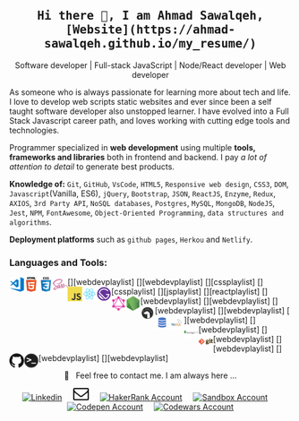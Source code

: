 <!--
**Ahmad-Sawalqeh/Ahmad-Sawalqeh** is a ✨ _special_ ✨ repository because its `README.md` (this file) appears on your GitHub profile.

Here are some ideas to get you started:

- 🔭 I’m currently working on ...
- 🌱 I’m currently learning ...
- 👯 I’m looking to collaborate on ...
- 🤔 I’m looking for help with ...
- 💬 Ask me about ...
- 📫 How to reach me: ...
- 😄 Pronouns: ...
- ⚡ Fun fact: ...
-->

<h2 align='center'><samp><strong>Hi there 👋, I am Ahmad Sawalqeh, [Website](https://ahmad-sawalqeh.github.io/my_resume/)</strong></samp></h2>
<p align='center'>Software developer | Full-stack JavaScript | Node/React developer | Web developer</p>

<p align='left'> As someone who is always passionate for learning more about tech and life. I love to develop web scripts static websites and ever since been a self taught software developer also unstopped learner. I have evolved into a Full Stack Javascript career path, and loves working with cutting edge tools and technologies.</p>

Programmer specialized in **web development** using multiple **tools, frameworks and libraries** both in frontend and backend. I pay *a lot of attention to detail* to generate best products.

**Knowledge of:** `Git`, `GitHub`, `VsCode`, `HTML5`, `Responsive web design`, `CSS3`, `DOM`, `Javascript`(Vanilla, ES6), `jQuery`, `Bootstrap`, `JSON`, `ReactJS`, `Enzyme`, `Redux`, `AXIOS`, `3rd Party API`, `NoSQL databases`, `Postgres`, `MySQL`, `MongoDB`, `NodeJS`, `Jest`, `NPM`, `FontAwesome`, `Object-Oriented Programming`, `data structures and algorithms`.

**Deployment platforms** such as `github pages`, `Herkou` and `Netlify`.

### Languages and Tools:

[<img align="left" alt="Visual Studio Code" width="26px" src="https://raw.githubusercontent.com/github/explore/80688e429a7d4ef2fca1e82350fe8e3517d3494d/topics/visual-studio-code/visual-studio-code.png" />][webdevplaylist]
[<img align="left" alt="HTML5" width="26px" src="https://raw.githubusercontent.com/github/explore/80688e429a7d4ef2fca1e82350fe8e3517d3494d/topics/html/html.png" />][webdevplaylist]
[<img align="left" alt="CSS3" width="26px" src="https://raw.githubusercontent.com/github/explore/80688e429a7d4ef2fca1e82350fe8e3517d3494d/topics/css/css.png" />][cssplaylist]
[<img align="left" alt="Sass" width="26px" src="https://raw.githubusercontent.com/github/explore/80688e429a7d4ef2fca1e82350fe8e3517d3494d/topics/sass/sass.png" />][cssplaylist]
[<img align="left" alt="JavaScript" width="26px" src="https://raw.githubusercontent.com/github/explore/80688e429a7d4ef2fca1e82350fe8e3517d3494d/topics/javascript/javascript.png" />][jsplaylist]
[<img align="left" alt="React" width="26px" src="https://raw.githubusercontent.com/github/explore/80688e429a7d4ef2fca1e82350fe8e3517d3494d/topics/react/react.png" />][reactplaylist]
[<img align="left" alt="Gatsby" width="26px" src="https://raw.githubusercontent.com/github/explore/e94815998e4e0713912fed477a1f346ec04c3da2/topics/gatsby/gatsby.png" />][webdevplaylist]
[<img align="left" alt="GraphQL" width="26px" src="https://raw.githubusercontent.com/github/explore/80688e429a7d4ef2fca1e82350fe8e3517d3494d/topics/graphql/graphql.png" />][webdevplaylist]
[<img align="left" alt="Node.js" width="26px" src="https://raw.githubusercontent.com/github/explore/80688e429a7d4ef2fca1e82350fe8e3517d3494d/topics/nodejs/nodejs.png" />][webdevplaylist]
[<img align="left" alt="Deno" width="26px" src="https://raw.githubusercontent.com/github/explore/361e2821e2dea67711cde99c9c40ed357061cf27/topics/deno/deno.png" />][webdevplaylist]
[<img align="left" alt="SQL" width="26px" src="https://raw.githubusercontent.com/github/explore/80688e429a7d4ef2fca1e82350fe8e3517d3494d/topics/sql/sql.png" />][webdevplaylist]
[<img align="left" alt="MySQL" width="26px" src="https://raw.githubusercontent.com/github/explore/80688e429a7d4ef2fca1e82350fe8e3517d3494d/topics/mysql/mysql.png" />][webdevplaylist]
[<img align="left" alt="MongoDB" width="26px" src="https://raw.githubusercontent.com/github/explore/80688e429a7d4ef2fca1e82350fe8e3517d3494d/topics/mongodb/mongodb.png" />][webdevplaylist]
[<img align="left" alt="Git" width="26px" src="https://raw.githubusercontent.com/github/explore/80688e429a7d4ef2fca1e82350fe8e3517d3494d/topics/git/git.png" />][webdevplaylist]
[<img align="left" alt="GitHub" width="26px" src="https://raw.githubusercontent.com/github/explore/78df643247d429f6cc873026c0622819ad797942/topics/github/github.png" />][webdevplaylist]
[<img align="left" alt="HTML5" width="26px" src="https://raw.githubusercontent.com/github/explore/80688e429a7d4ef2fca1e82350fe8e3517d3494d/topics/terminal/terminal.png" />][webdevplaylist]

<p align='center'>📩 &nbsp; Feel free to contact me. I am always here ...</p>

<p align='center'>
<a href="https://www.linkedin.com/in/ahmad-alsawalqeh/" target="_blank"><img height="26" src="https://cdn4.iconfinder.com/data/icons/materia-social-free/24/038_002_linkedin_social_network_android_material-128.png" alt="Linkedin" ></a>
&nbsp;&nbsp;&nbsp;&nbsp;<a href="mailto:sawalqa_jo@hotmail.com" target="_blank"><img height="22" src="https://raw.githubusercontent.com/AntonioFalcao/AntonioFalcao/master/img/mail.png?raw=true" alt="Email"></a>
&nbsp;&nbsp;&nbsp;&nbsp;<a href="https://www.hackerrank.com/sawalqa_jo" target="_blank"><img height="22" width="28" src="https://cdn1.iconfinder.com/data/icons/buttons-10/100/Code-512.png" alt="HakerRank Account"></a>
&nbsp;&nbsp;&nbsp;&nbsp;<a href="https://codesandbox.io/u/Ahmad-Sawalqeh" target="_blank"><img height="22" width="30" src="https://cdn4.iconfinder.com/data/icons/logos-brands-5/24/codesandbox-128.png" alt="Sandbox Account"></a>
&nbsp;&nbsp;&nbsp;&nbsp;<a href="https://codepen.io/AhmadSawalqeh" target="_blank"><img height="22" width="30" src="https://cdn0.iconfinder.com/data/icons/social-glyph/30/codepen-480.png" alt="Codepen Account"></a>
&nbsp;&nbsp;&nbsp;&nbsp;<a href="https://www.codewars.com/users/Ahmad-Sawalqeh" target="_blank"><img height="22" width="30" src="https://cdn4.iconfinder.com/data/icons/logos-brands-5/24/codewars-512.png" alt="Codewars Account"></a>
</p>
